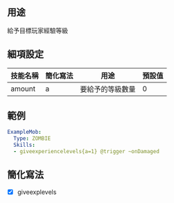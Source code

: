 ## 用途
給予目標玩家經驗等級


## 細項設定
| 技能名稱 | 簡化寫法| 用途 | 預設值 |
|-----------|-----------|----------------------------------------------------------------------|---------|
| amount| a | 要給予的等級數量| 0   |


## 範例
```yaml
ExampleMob:
  Type: ZOMBIE
  Skills:
  - giveexperiencelevels{a=1} @trigger ~onDamaged
```


## 簡化寫法
- [x] giveexplevels